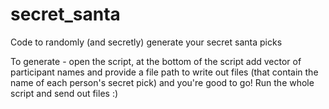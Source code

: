 # secret_santa
Code to randomly (and secretly) generate your secret santa picks 

To generate - open the script, at the bottom of the script add vector of participant names and provide a file path to write out files (that contain the name of each person's secret pick) and you're good to go! Run the whole script and send out files :) 
